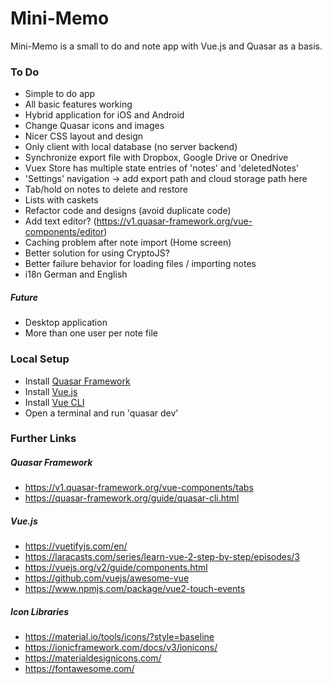 # Mini-Memo

Mini-Memo is a small to do and note app with Vue.js and Quasar as a basis.

### To Do 
- Simple to do app
- All basic features working
- Hybrid application for iOS and Android
- Change Quasar icons and images
- Nicer CSS layout and design
- Only client with local database (no server backend)
- Synchronize export file with Dropbox, Google Drive or Onedrive
- Vuex Store has multiple state entries of 'notes' and 'deletedNotes'
- 'Settings' navigation -> add export path and cloud storage path here
- Tab/hold on notes to delete and restore
- Lists with caskets
- Refactor code and designs (avoid duplicate code)
- Add text editor? (https://v1.quasar-framework.org/vue-components/editor)
- Caching problem after note import (Home screen)
- Better solution for using CryptoJS?
- Better failure behavior for loading files / importing notes
- i18n German and English

##### Future
- Desktop application
- More than one user per note file

### Local Setup
- Install [Quasar Framework](https://v1.quasar-framework.org/quasar-cli/installation)
- Install [Vue.js](https://vuejs.org/)
- Install [Vue CLI](https://cli.vuejs.org)
- Open a terminal and run 'quasar dev'

### Further Links

##### Quasar Framework
- https://v1.quasar-framework.org/vue-components/tabs
- https://quasar-framework.org/guide/quasar-cli.html

##### Vue.js
- https://vuetifyjs.com/en/
- https://laracasts.com/series/learn-vue-2-step-by-step/episodes/3
- https://vuejs.org/v2/guide/components.html
- https://github.com/vuejs/awesome-vue
- https://www.npmjs.com/package/vue2-touch-events

##### Icon Libraries
- https://material.io/tools/icons/?style=baseline
- https://ionicframework.com/docs/v3/ionicons/
- https://materialdesignicons.com/
- https://fontawesome.com/
